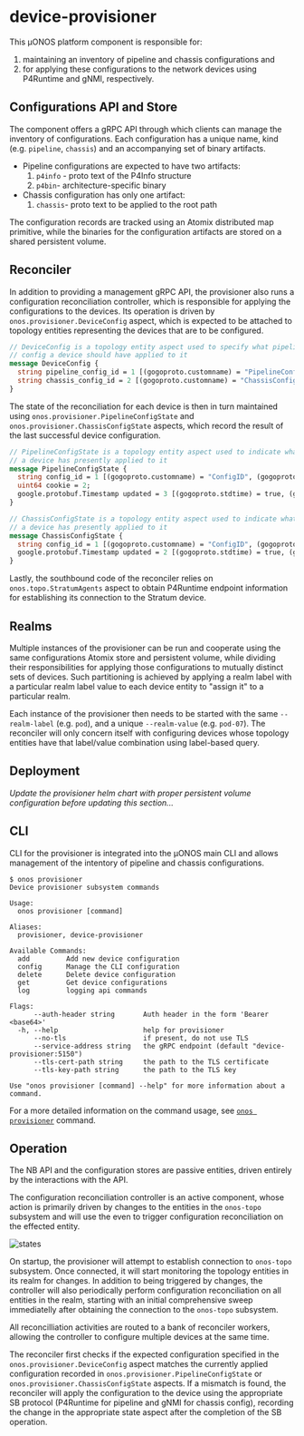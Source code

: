 
<!--
SPDX-FileCopyrightText: 2022 Intel Corporation

SPDX-License-Identifier: Apache-2.0
-->

# device-provisioner

This µONOS platform component is responsible for:

1) maintaining an inventory of pipeline and chassis configurations and
2) for applying these configurations to the network devices using P4Runtime and gNMI, respectively.

## Configurations API and Store

The component offers a gRPC API through which clients can manage the inventory of configurations.
Each configuration has a unique name, kind (e.g. `pipeline`, `chassis`) and an accompanying set of binary artifacts.

* Pipeline configurations are expected to have two artifacts:
    1) `p4info` - proto text of the P4Info structure
    2) `p4bin`- architecture-specific binary
* Chassis configuration has only one artifact:
    1) `chassis`- proto text to be applied to the root path

The configuration records are tracked using an Atomix distributed map primitive,
while the binaries for the configuration artifacts are stored on a shared persistent volume.

## Reconciler

In addition to providing a management gRPC API, the provisioner also runs a configuration reconciliation controller,
which is responsible for applying the configurations to the devices. Its operation is driven
by `onos.provisioner.DeviceConfig` aspect, which is expected to be attached to topology
entities representing the devices that are to be configured.

```protobuf
// DeviceConfig is a topology entity aspect used to specify what pipeline and chassis 
// config a device should have applied to it
message DeviceConfig {
  string pipeline_config_id = 1 [(gogoproto.customname) = "PipelineConfigID", (gogoproto.casttype) = "ConfigID"];
  string chassis_config_id = 2 [(gogoproto.customname) = "ChassisConfigID", (gogoproto.casttype) = "ConfigID"];
}
```

The state of the reconciliation for each device is then in turn maintained using
`onos.provisioner.PipelineConfigState` and `onos.provisioner.ChassisConfigState` aspects,
which record the result of the last successful device configuration.

```protobuf
// PipelineConfigState is a topology entity aspect used to indicate what pipeline config
// a device has presently applied to it
message PipelineConfigState {
  string config_id = 1 [(gogoproto.customname) = "ConfigID", (gogoproto.casttype) = "ConfigID"];
  uint64 cookie = 2;
  google.protobuf.Timestamp updated = 3 [(gogoproto.stdtime) = true, (gogoproto.nullable) = false];
}

// ChassisConfigState is a topology entity aspect used to indicate what chassis config
// a device has presently applied to it
message ChassisConfigState {
  string config_id = 1 [(gogoproto.customname) = "ConfigID", (gogoproto.casttype) = "ConfigID"];
  google.protobuf.Timestamp updated = 2 [(gogoproto.stdtime) = true, (gogoproto.nullable) = false];
}
```

Lastly, the southbound code of the reconciler relies on `onos.topo.StratumAgents` aspect to obtain
P4Runtime endpoint information for establishing its connection to the Stratum device.

## Realms

Multiple instances of the provisioner can be run and cooperate using the same configurations
Atomix store and persistent volume, while dividing their responsibilities for applying those
configurations to mutually distinct sets of devices. Such partitioning is achieved by applying
a realm label with a particular realm label value to each device entity to "assign it" to a
particular realm.

Each instance of the provisioner then needs to be started with the same `--realm-label` (e.g. `pod`),
and a unique `--realm-value` (e.g. `pod-07`). The reconciler will only concern itself with configuring devices whose
topology entities have
that label/value combination using label-based query.

## Deployment
_Update the provisioner helm chart with proper persistent volume configuration before updating this 
section..._


## CLI

CLI for the provisioner is integrated into the µONOS main CLI and allows
management of the intentory of pipeline and chassis configurations.

```shell
$ onos provisioner
Device provisioner subsystem commands

Usage:
  onos provisioner [command]

Aliases:
  provisioner, device-provisioner

Available Commands:
  add         Add new device configuration
  config      Manage the CLI configuration
  delete      Delete device configuration
  get         Get device configurations
  log         logging api commands

Flags:
      --auth-header string       Auth header in the form 'Bearer <base64>'
  -h, --help                     help for provisioner
      --no-tls                   if present, do not use TLS
      --service-address string   the gRPC endpoint (default "device-provisioner:5150")
      --tls-cert-path string     the path to the TLS certificate
      --tls-key-path string      the path to the TLS key

Use "onos provisioner [command] --help" for more information about a command.
```

For a more detailed information on the command usage, see [`onos provisioner`](https://github.com/onosproject/onos-cli/blob/master/docs/cli/onos_provisioner.md) command.

## Operation

The NB API and the configuration stores are passive entities, driven
entirely by the interactions with the API.

The configuration reconciliation controller is an active component,
whose action is primarily driven by changes to the entities in the `onos-topo`
subsystem and will use the even to trigger configuration reconciliation on
the effected entity.

![states](docs/images/provisioner-states.png)

On startup, the provisioner will attempt to establish connection to `onos-topo` subsystem.
Once connected, it will start monitoring the topology entities in its realm for changes.
In addition to being triggered by changes, the controller will also periodically perform
configuration reconciliation on all entities in the realm, starting with an initial comprehensive
sweep immediatelly after obtaining the connection to the `onos-topo` subsystem.

All reconcilliation activities are routed to a bank of reconciler workers, allowing the
controller to configure multiple devices at the same time.

The reconciler first checks if the expected configuration specified in the
`onos.provisioner.DeviceConfig` aspect matches the currently applied configuration
recorded in `onos.provisioner.PipelineConfigState` or `onos.provisioner.ChassisConfigState` aspects.
If a mismatch is found, the reconciler will apply the configuration to the device using the
appropriate SB protocol (P4Runtime for pipeline and gNMI for chassis config), recording the
change in the appropriate state aspect after the completion of the SB operation.


[Atomix]: https://github.com/atomix

[P4Runtime]: https://p4.org/p4-spec/p4runtime/main/P4Runtime-Spec.html

[onos-topo]: https://github.com/onosproject/onos-topo

[onos-p4-plugins]: https://github.com/onosproject/onos-p4-plugins

[helm]: https://helm.sh/

[stratum-simulator]: https://github.com/onosproject/onos-helm-charts/tree/master/stratum-simulator

[stratum-image]: https://hub.docker.com/r/opennetworking/mn-stratum

[gNMI]: https://github.com/openconfig/reference/blob/master/rpc/gnmi/gnmi-specification.md

[onos-p4-sdk]: https://github.com/onosproject/onos-p4-sdk

